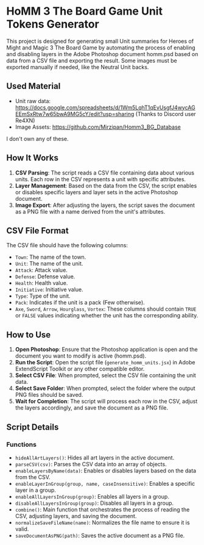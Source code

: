# HoMM 3 The Board Game Unit Tokens Generator

This project is designed for generating small Unit summaries for Heroes of Might and Magic 3 The Board Game by automating the process of enabling and disabling layers in the Adobe Photoshop document homm.psd based on data from a CSV file and exporting the result. Some images must be exported manually if needed, like the Neutral Unit backs.

## Used Material

- Unit raw data: https://docs.google.com/spreadsheets/d/1Wm5LqhT1qEvUsgfJ4wycAGEEmSxRtw7w65bwA9MG5cY/edit?usp=sharing (Thanks to Discord user Re4XN)
- Image Assets: https://github.com/Mirzipan/Homm3_BG_Database

I don't own any of these.

## How It Works

1. **CSV Parsing**: The script reads a CSV file containing data about various units. Each row in the CSV represents a unit with specific attributes.
2. **Layer Management**: Based on the data from the CSV, the script enables or disables specific layers and layer sets in the active Photoshop document.
3. **Image Export**: After adjusting the layers, the script saves the document as a PNG file with a name derived from the unit's attributes.

## CSV File Format

The CSV file should have the following columns:

- `Town`: The name of the town.
- `Unit`: The name of the unit.
- `Attack`: Attack value.
- `Defense`: Defense value.
- `Health`: Health value.
- `Initiative`: Initiative value.
- `Type`: Type of the unit.
- `Pack`: Indicates if the unit is a pack (Few otherwise).
- `Axe`, `Sword`, `Arrow`, `Hourglass`, `Vortex`: These columns should contain `TRUE` or `FALSE` values indicating whether the unit has the corresponding ability.

## How to Use

1. **Open Photoshop**: Ensure that the Photoshop application is open and the document you want to modify is active (homm.psd).
2. **Run the Script**: Open the script file (`generate_homm_units.jsx`) in Adobe ExtendScript Toolkit or any other compatible editor.
3. **Select CSV File**: When prompted, select the CSV file containing the unit data.
4. **Select Save Folder**: When prompted, select the folder where the output PNG files should be saved.
5. **Wait for Completion**: The script will process each row in the CSV, adjust the layers accordingly, and save the document as a PNG file.

## Script Details

### Functions

- `hideAllArtLayers()`: Hides all art layers in the active document.
- `parseCSV(csv)`: Parses the CSV data into an array of objects.
- `enableLayersByName(data)`: Enables or disables layers based on the data from the CSV.
- `enableLayerInGroup(group, name, caseInsensitive)`: Enables a specific layer in a group.
- `enableAllLayersInGroup(group)`: Enables all layers in a group.
- `disableAllLayersInGroup(group)`: Disables all layers in a group.
- `combine()`: Main function that orchestrates the process of reading the CSV, adjusting layers, and saving the document.
- `normalizeSaveFileName(name)`: Normalizes the file name to ensure it is valid.
- `saveDocumentAsPNG(path)`: Saves the active document as a PNG file.
